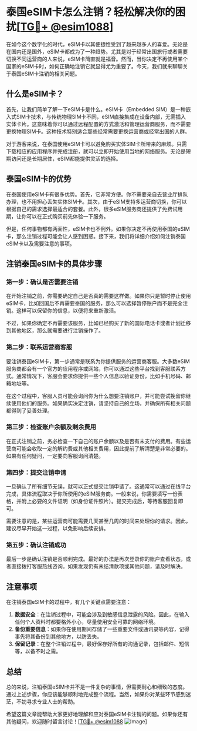 # 泰国eSIM卡怎么注销？轻松解决你的困扰[[TG💪+ @esim1088](https://t.me/s/esim1088)]

在如今这个数字化的时代，eSIM卡以其便捷性受到了越来越多人的喜爱。无论是在国内还是国外，eSIM卡都成为了一种趋势。尤其是对于经常出国旅行或者需要切换不同运营商的人来说，eSIM卡简直就是福音。然而，当你决定不再使用某个国家的eSIM卡时，如何正确地注销它就显得尤为重要了。今天，我们就来聊聊关于泰国eSIM卡注销的相关问题。

## 什么是eSIM卡？

首先，让我们简单了解一下eSIM卡是什么。eSIM卡（Embedded SIM）是一种嵌入式SIM卡技术，与传统物理SIM卡不同，eSIM直接集成在设备内部，无需插入实体卡片。这意味着你可以通过远程配置的方式激活和管理运营商服务，而不需要更换物理SIM卡。这种技术特别适合那些经常需要更换运营商或经常出国的人群。

对于游客来说，在泰国使用eSIM卡可以避免购买实体SIM卡所带来的麻烦。只需下载相应的应用程序并完成注册，就可以立即开始使用当地的网络服务。无论是短期访问还是长期居住，eSIM都能提供灵活的选择。

## 泰国eSIM卡的优势

在泰国使用eSIM卡有很多优势。首先，它非常方便。你不需要亲自去营业厅排队办理，也不用担心丢失实体SIM卡。其次，由于eSIM支持多运营商切换，你可以根据自己的需求选择最适合的套餐。此外，很多eSIM服务商还提供了免费试用期，让你可以在正式购买前先体验一下服务。

但是，任何事物都有两面性，eSIM卡也不例外。如果你决定不再使用泰国的eSIM卡，那么注销过程可能会让人感到困惑。接下来，我们将详细介绍如何注销泰国eSIM卡以及需要注意的事项。

## 注销泰国eSIM卡的具体步骤

### 第一步：确认是否需要注销

在开始注销之前，你需要确定自己是否真的需要这样做。如果你只是暂时停止使用eSIM卡，比如回国后不再需要泰国的服务，那么可以选择暂停账户而不是完全注销。这样可以保留你的信息，以便将来重新激活。

不过，如果你确定不再需要该服务，比如已经购买了新的国际电话卡或者计划迁移到其他地区，那么就需要进行注销操作了。

### 第二步：联系运营商客服

要注销泰国eSIM卡，第一步通常是联系为你提供服务的运营商客服。大多数eSIM服务商都会有一个官方的应用程序或网站，你可以通过这些平台找到客服联系方式。通常情况下，客服会要求你提供一些个人信息以验证身份，比如手机号码、邮箱地址等。

在这个过程中，客服人员可能会询问你为什么想要注销账户，并可能尝试挽留你继续使用他们的服务。如果确实决定注销，请坚持自己的立场，并确保所有相关问题都得到了妥善处理。

### 第三步：检查账户余额及剩余费用

在正式注销之前，务必检查一下自己的账户余额以及是否有未支付的费用。有些运营商可能会收取一定的解约费或其他相关费用，因此提前了解清楚是非常必要的。如果有任何疑问，一定要向客服询问清楚。

### 第四步：提交注销申请

一旦确认了所有细节无误，就可以正式提交注销申请了。这通常可以通过在线平台完成，具体流程取决于你所使用的eSIM服务商。一般来说，你需要填写一份表格，并附上必要的文件证明（如身份证件照片）。提交完成后，等待客服回复即可。

需要注意的是，某些运营商可能需要几天甚至几周的时间来处理你的请求。因此，建议尽早开始这一过程，以免影响后续安排。

### 第五步：确认注销成功

最后一步是确认注销是否顺利完成。最好的办法是再次登录你的账户查看状态，或者直接拨打客服热线咨询。如果发现仍有未结清款项或其他问题，请及时解决。

## 注意事项

在注销泰国eSIM卡的过程中，有几个关键点需要注意：

1. **数据安全**：在注销过程中，可能会涉及到敏感信息泄露的风险。因此，在输入任何个人资料时都要格外小心，尽量使用安全可靠的网络环境。
2. **备份重要信息**：如果你在使用期间存储了一些重要文件或通讯录等内容，记得事先将其备份到其他地方，以防丢失。
3. **保留记录**：在整个注销过程中，最好保存好所有的沟通记录，包括邮件、短信等，以备不时之需。

## 总结

总的来说，注销泰国eSIM卡并不是一件复杂的事情，但需要耐心和细致的态度。通过上述步骤，你应该能够顺利地完成整个流程。当然，如果你对某些环节感到迷茫，不妨寻求专业人士的帮助。

希望这篇文章能帮助大家更好地理解和应对泰国eSIM卡注销的问题。如果你还有其他疑问，欢迎随时留言讨论！[[TG💪+ @esim1088](https://t.me/s/esim1088) ![Image](https://i.postimg.cc/4NQfJmqS/Snipaste-2025-05-13-00-14-12.png)]